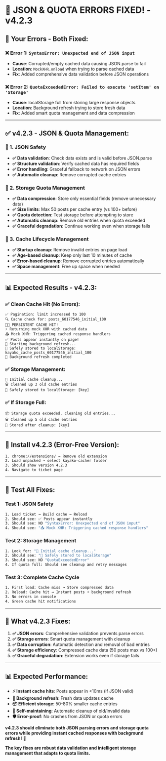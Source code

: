 # 🔧 JSON & QUOTA ERRORS FIXED! - v4.2.3

## 🚨 **Your Errors - Both Fixed:**

### **❌ Error 1: `SyntaxError: Unexpected end of JSON input`**
- **Cause**: Corrupted/empty cached data causing JSON.parse to fail
- **Location**: `MockXHR.onload` when trying to parse cached data
- **Fix**: Added comprehensive data validation before JSON operations

### **❌ Error 2: `QuotaExceededError: Failed to execute 'setItem' on 'Storage'`**
- **Cause**: localStorage full from storing large response objects
- **Location**: Background refresh trying to store fresh data
- **Fix**: Added smart quota management and data compression

---

## ✅ **v4.2.3 - JSON & Quota Management:**

### **🔧 1. JSON Safety**
- **✅ Data validation**: Check data exists and is valid before JSON.parse
- **✅ Structure validation**: Verify cached data has required fields
- **✅ Error handling**: Graceful fallback to network on JSON errors
- **✅ Automatic cleanup**: Remove corrupted cache entries

### **🔧 2. Storage Quota Management**
- **✅ Data compression**: Store only essential fields (remove unnecessary data)
- **✅ Size limits**: Max 50 posts per cache entry (vs 100+ before)
- **✅ Quota detection**: Test storage before attempting to store
- **✅ Automatic cleanup**: Remove old entries when quota exceeded
- **✅ Graceful degradation**: Continue working even when storage fails

### **🔧 3. Cache Lifecycle Management**
- **✅ Startup cleanup**: Remove invalid entries on page load
- **✅ Age-based cleanup**: Keep only last 10 minutes of cache
- **✅ Error-based cleanup**: Remove corrupted entries automatically
- **✅ Space management**: Free up space when needed

---

## 📊 **Expected Results - v4.2.3:**

### **✅ Clean Cache Hit (No Errors):**
```console
✅ Pagination: limit increased to 100
🔍 Cache check for: posts_60177546_initial_100
💾✅ PERSISTENT CACHE HIT!
⚡ Returning mock XHR with cached data
📤 Mock XHR: Triggering cached response handlers
✅ Posts appear instantly on page!
🔄 Starting background refresh...
💾 Safely stored to localStorage: kayako_cache_posts_60177546_initial_100
🔄 Background refresh completed
```

### **✅ Storage Management:**
```console
🧹 Initial cache cleanup...
🗑️ Cleaned up 3 old cache entries
💾 Safely stored to localStorage: [key]
```

### **✅ If Storage Full:**
```console
📦 Storage quota exceeded, cleaning old entries...
🗑️ Cleaned up 5 old cache entries  
💾 Stored after cleanup: [key]
```

---

## 🚀 **Install v4.2.3 (Error-Free Version):**

```bash
1. chrome://extensions/ → Remove old extension
2. Load unpacked → select kayako-cacher folder
3. Should show version 4.2.3
4. Navigate to ticket page
```

---

## 🧪 **Test All Fixes:**

### **Test 1: JSON Safety**
```bash
1. Load ticket → Build cache → Reload
2. Should see: ✅ Posts appear instantly 
3. Should see: NO "SyntaxError: Unexpected end of JSON input"
4. Should see: "📤 Mock XHR: Triggering cached response handlers"
```

### **Test 2: Storage Management**
```bash
1. Look for: "🧹 Initial cache cleanup..."
2. Should see: "💾 Safely stored to localStorage"
3. Should see: NO "QuotaExceededError" 
4. If quota full: Should see cleanup and retry messages
```

### **Test 3: Complete Cache Cycle**
```bash
1. First load: Cache miss → Store compressed data
2. Reload: Cache hit → Instant posts + background refresh
3. No errors in console
4. Green cache hit notifications
```

---

## 🎯 **What v4.2.3 Fixes:**

1. **✅ JSON errors**: Comprehensive validation prevents parse errors
2. **✅ Storage errors**: Smart quota management with cleanup
3. **✅ Data corruption**: Automatic detection and removal of bad entries  
4. **✅ Storage efficiency**: Compressed cache data (50 posts max vs 100+)
5. **✅ Graceful degradation**: Extension works even if storage fails

---

## 📊 **Expected Performance:**

- **⚡ Instant cache hits**: Posts appear in <10ms (if JSON valid)
- **🔄 Background refresh**: Fresh data updates cache  
- **📦 Efficient storage**: 50-80% smaller cache entries
- **🧹 Self-maintaining**: Automatic cleanup of old/invalid data
- **🛡️ Error-proof**: No crashes from JSON or quota errors

**v4.2.3 should eliminate both JSON parsing errors and storage quota errors while providing instant cached responses with background refresh!** 🚀

**The key fixes are robust data validation and intelligent storage management that adapts to quota limits.**

